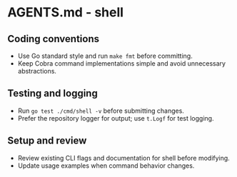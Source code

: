 # AGENTS.md - shell

## Coding conventions

- Use Go standard style and run `make fmt` before committing.
- Keep Cobra command implementations simple and avoid unnecessary abstractions.

## Testing and logging

- Run `go test ./cmd/shell -v` before submitting changes.
- Prefer the repository logger for output; use `t.Logf` for test logging.

## Setup and review

- Review existing CLI flags and documentation for shell before modifying.
- Update usage examples when command behavior changes.
